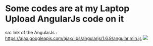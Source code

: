 # Some codes are at my Laptop Upload AngularJs code on it
src link of the AngularJs : https://ajax.googleapis.com/ajax/libs/angularjs/1.6.9/angular.min.js
<img src="https://www.google.com/url?sa=i&url=https%3A%2F%2Fshreysharma.com%2Fmvc-architecture%2F&psig=AOvVaw20JKr1wctsUdV5ziCgwav7&ust=1701231086310000&source=images&cd=vfe&ved=0CBIQjRxqFwoTCJjwgYHr5YIDFQAAAAAdAAAAABAE">
